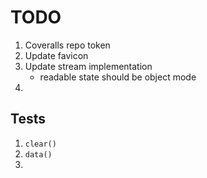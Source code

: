 TODO
====

1. Coveralls repo token
2. Update favicon
3. Update stream implementation
	- readable state should be object mode
4. 


## Tests

1. `clear()`
2. `data()`
3. 

